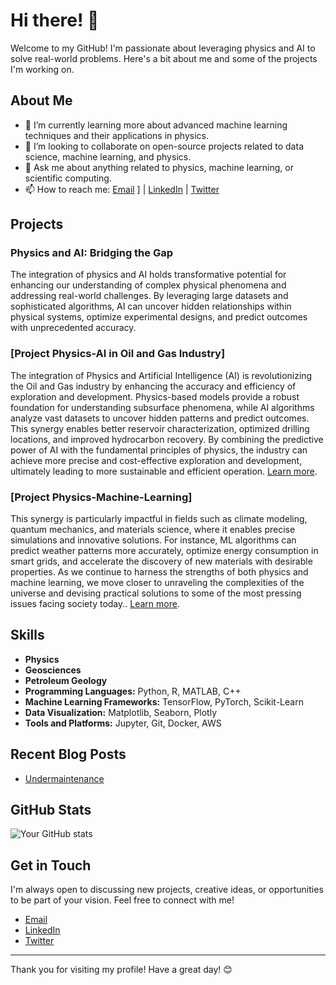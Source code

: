# Hi there! 👋

Welcome to my GitHub! I'm passionate about leveraging physics and AI to solve real-world problems. Here's a bit about me and some of the projects I'm working on.

## About Me

- 🌱 I’m currently learning more about advanced machine learning techniques and their applications in physics.
- 👯 I’m looking to collaborate on open-source projects related to data science, machine learning, and physics.
- 💬 Ask me about anything related to physics, machine learning, or scientific computing.
- 📫 How to reach me: [Email](mailto:aigeopython@outlook.com)
] | [LinkedIn](https://www.linkedin.com/in/AIGeoPython) | [Twitter](https://twitter.com/AIGeoPython)

## Projects

### Physics and AI: Bridging the Gap
The integration of physics and AI holds transformative potential for enhancing our understanding of complex physical phenomena and addressing real-world challenges. By leveraging large datasets and sophisticated algorithms, AI can uncover hidden relationships within physical systems, optimize experimental designs, and predict outcomes with unprecedented accuracy.

### [Project Physics-AI in Oil and Gas Industry]
The integration of Physics and Artificial Intelligence (AI) is revolutionizing the Oil and Gas industry by enhancing the accuracy and efficiency of exploration and development. Physics-based models provide a robust foundation for understanding subsurface phenomena, while AI algorithms analyze vast datasets to uncover hidden patterns and predict outcomes. This synergy enables better reservoir characterization, optimized drilling locations, and improved hydrocarbon recovery. By combining the predictive power of AI with the fundamental principles of physics, the industry can achieve more precise and cost-effective exploration and development, ultimately leading to more sustainable and efficient operation. [Learn more](https://github.com/PhysicsAIs/Physics-AI).

### [Project Physics-Machine-Learning]
 This synergy is particularly impactful in fields such as climate modeling, quantum mechanics, and materials science, where it enables precise simulations and innovative solutions. For instance, ML algorithms can predict weather patterns more accurately, optimize energy consumption in smart grids, and accelerate the discovery of new materials with desirable properties. As we continue to harness the strengths of both physics and machine learning, we move closer to unraveling the complexities of the universe and devising practical solutions to some of the most pressing issues facing society today.. [Learn more](https://github.com/PhysicsAIs/Physics-Machine-Learning).


## Skills
- **Physics**
- **Geosciences**
- **Petroleum Geology**
- **Programming Languages:** Python, R, MATLAB, C++
- **Machine Learning Frameworks:** TensorFlow, PyTorch, Scikit-Learn
- **Data Visualization:** Matplotlib, Seaborn, Plotly
- **Tools and Platforms:** Jupyter, Git, Docker, AWS

## Recent Blog Posts

- [Undermaintenance](https://myphysicsblog.com/post1)


## GitHub Stats

![Your GitHub stats](https://github-readme-stats.vercel.app/api?username=PhysicsAIs&show_icons=true&theme=radical)

## Get in Touch

I'm always open to discussing new projects, creative ideas, or opportunities to be part of your vision. Feel free to connect with me!

- [Email](mailto:aigeopython@outlook.com)
- [LinkedIn](https://www.linkedin.com/in/)
- [Twitter](https://twitter.com/)

---

Thank you for visiting my profile! Have a great day! 😊
